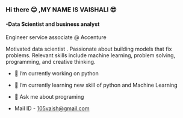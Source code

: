 ### Hi there 😊 ,MY NAME IS VAISHALI 😎

#### -Data Scientist and business analyst

Engineer service associate @ Accenture 

Motivated data scientist . Passionate about building models that fix problems.
Relevant skills include machine learning, problem solving, programming, and creative thinking.


- 🔭 I’m currently working on python
- 🌱 I’m currently learning new skill of python and Machine Learning
- 💬 Ask me about programing

- Mail ID - 105vaish@gmail.com


